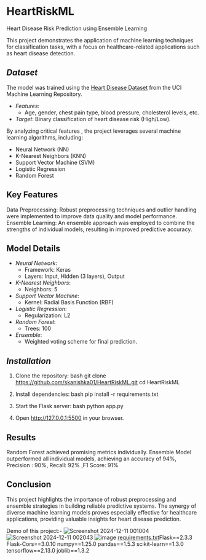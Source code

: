 # HeartRiskML
Heart Disease Risk Prediction using Ensemble Learning

This project demonstrates the application of machine learning techniques for classification tasks, with a focus on healthcare-related applications such as heart disease detection.
## *Dataset*
The model was trained using the [Heart Disease Dataset](https://www.kaggle.com/code/kristiannova/heart-disesase-try?select=heart.csv) from the UCI Machine Learning Repository.  
- *Features*:
  - Age, gender, chest pain type, blood pressure, cholesterol levels, etc.
- *Target*: Binary classification of heart disease risk (High/Low).  

By analyzing critical features , the project leverages several machine learning algorithms, including:

- Neural Network (NN)  
- K-Nearest Neighbors (KNN)  
- Support Vector Machine (SVM)  
- Logistic Regression  
- Random Forest  

## Key Features
Data Preprocessing: Robust preprocessing techniques and outlier handling were implemented to improve data quality and model performance.
Ensemble Learning: An ensemble approach was employed to combine the strengths of individual models, resulting in improved predictive accuracy.

## Model Details
- *Neural Network*:
  - Framework: Keras  
  - Layers: Input, Hidden (3 layers), Output  
- *K-Nearest Neighbors*:
  - Neighbors: 5  
- *Support Vector Machine*:
  - Kernel: Radial Basis Function (RBF)  
- *Logistic Regression*:
  - Regularization: L2  
- *Random Forest*:
  - Trees: 100  
- *Ensemble*:
  - Weighted voting scheme for final prediction.  

## *Installation*
1. Clone the repository:
   bash
   git clone https://github.com/skanishka01/HeartRiskML.git
   cd HeartRiskML
   
2. Install dependencies:
   bash
   pip install -r requirements.txt
   
3. Start the Flask server:
   bash
   python app.py
   
4. Open http://127.0.0.1:5500 in your browser.


## Results
Random Forest achieved promising metrics individually.
Ensemble Model outperformed all individual models, achieving an accuracy of 94%, Precision : 90%, Recall: 92% ,F1 Score: 91%  
## Conclusion
This project highlights the importance of robust preprocessing and ensemble strategies in building reliable predictive systems. The synergy of diverse machine learning models proves especially effective for healthcare applications, providing valuable insights for heart disease prediction.

Demo of this project:-
![Screenshot 2024-12-11 001004](https://github.com/user-attachments/assets/7b35d127-4df7-4ef0-8623-b52722073391)
![Screenshot 2024-12-11 002043](https://github.com/user-attachments/assets/382f950c-ef42-404d-8e6f-7a07d3babcfc)
![image](https://github.com/user-attachments/assets/fbe18eab-7e20-4e2d-b379-224d19a5aa0f)
[requirements.txt](https://github.com/user-attachments/files/18084949/requirements.txt)Flask==2.3.3
Flask-Cors==3.0.10
numpy==1.25.0
pandas==1.5.3
scikit-learn==1.3.0
tensorflow==2.13.0
joblib==1.3.2

